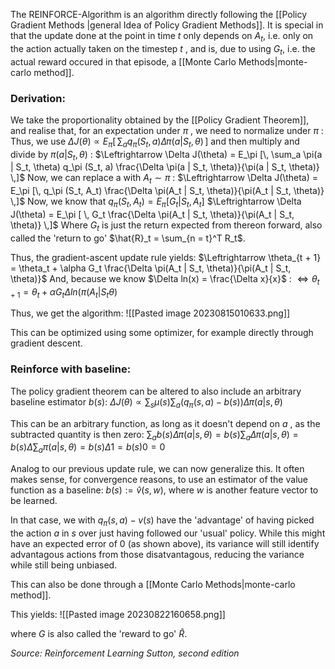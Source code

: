 The REINFORCE-Algorithm is an algorithm directly following the [[Policy Gradient Methods |general Idea of Policy Gradient Methods]]. It is special in that the update done at the point in time $t$ only depends on $A_t$, i.e. only on the action actually taken on the timestep $t$ , and is, due to using $G_t$, i.e. the actual reward occured in that episode, a [[Monte Carlo Methods|monte-carlo method]].
### Derivation:
We take the proportionality obtained by the [[Policy Gradient Theorem]], and realise that, for an expectation under $\pi$ , we need to normalize under $\pi$ :
Thus, we use $\Delta J(\theta) \propto E_\pi  [\, \sum_a  q_\pi (S_t, a) \Delta \pi(a | S_t, \theta) \, ]$ and then multiply and divide by $\pi(a | S_t, \theta)$ :
$\Leftrightarrow \Delta J(\theta) = E_\pi [\, \sum_a  \pi(a | S_t, \theta) q_\pi (S_t, a) \frac{\Delta \pi(a | S_t, \theta)}{\pi(a | S_t, \theta)}  \,]$ Now, we can replace a with $A_t \sim \pi$ :
$\Leftrightarrow \Delta J(\theta) = E_\pi [\, q_\pi (S_t, A_t) \frac{\Delta \pi(A_t | S_t, \theta)}{\pi(A_t | S_t, \theta)}  \,]$ Now, we know that $q_\pi (S_t, A_t) = E_\pi [ G_t | S_t, A_t ]$ 
$\Leftrightarrow \Delta J(\theta) = E_\pi [ \,  G_t \frac{\Delta \pi(A_t | S_t, \theta)}{\pi(A_t | S_t, \theta)}  \,]$  Where $G_t$ is just the return expected from thereon forward, also called the 'return to go' $\hat{R}_t = \sum_{n = t}^T R_t$.

Thus, the gradient-ascent update rule yields:
$\Leftrightarrow \theta_{t + 1} = \theta_t + \alpha G_t \frac{\Delta \pi(A_t | S_t, \theta)}{\pi(A_t | S_t, \theta)}$
And, because we know $\Delta ln(x) = \frac{\Delta x}{x}$ :
$\Leftrightarrow \theta_{t + 1} = \theta_t + \alpha G_t \Delta ln(\pi(A_t | S_t \theta)$

Thus, we get the algorithm:
![[Pasted image 20230815010633.png]]

This can be optimized using some optimizer, for example directly through gradient descent.
### Reinforce with baseline:
The policy gradient theorem can be altered to also include an arbitrary baseline estimator $b(s)$:
$\Delta J(\theta) \propto \sum_s \mu(s) \sum_a (q_\pi (s, a) - b(s)) \Delta \pi(a | s, \theta)$

This can be an arbitrary function, as long as it doesn't depend on $a$ , as the subtracted quantity is then zero:
$\sum_a b(s) \Delta \pi(a | s, \theta) = b(s) \sum_a  \Delta \pi(a | s, \theta) = b(s) \Delta \sum_a  \pi(a | s, \theta) = b(s) \Delta 1 = b(s) 0 = 0$

Analog to our previous update rule, we can now generalize this. It often makes sense, for convergence reasons, to use an estimator of the value function as a baseline: $b(s) := \hat{v} (s, w)$, where $w$ is another feature vector to be learned.

In that case, we with $q_\pi(s, a) - v(s)$ have the 'advantage' of having picked the action $a$ in $s$ over just having followed our 'usual' policy. While this might have an expected error of $0$ (as shown above), its variance will still identify advantagous actions from those disatvantagous, reducing the variance while still being unbiased.

This can also be done through a [[Monte Carlo Methods|monte-carlo method]].

This yields:
![[Pasted image 20230822160658.png]]

where $G$ is also called the 'reward to go' $\hat{R}$.



*Source: Reinforcement Learning Sutton, second edition*